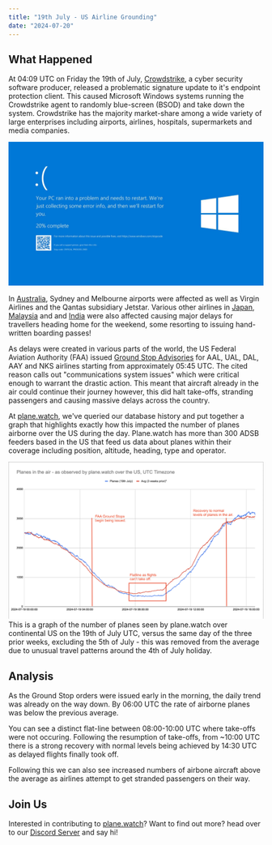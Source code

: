 ```yaml
---
title: "19th July - US Airline Grounding"
date: "2024-07-20"
---
```


## What Happened ##
At 04:09 UTC on Friday the 19th of July, [Crowdstrike](https://www.crowdstrike.com), a cyber security software producer, released a problematic signature update to it's endpoint protection client. This caused Microsoft Windows systems running the Crowdstrike agent to randomly blue-screen (BSOD) and take down the system. Crowdstrike has the majority market-share among a wide variety of  large enterprises including airports, airlines, hospitals, supermarkets and media companies. 

![Windows Blue-Screen of Death](featured.jpg)

In [Australia](https://www.9news.com.au/national/microsoft-crowdstrike-outage-aussies-stranded-as-global-outage-shuts-down-flights-airports/ffec5ca0-3a28-47cf-87e9-dd6020cf6cda), Sydney and Melbourne airports were affected as well as Virgin Airlines and the Qantas subsidiary Jetstar. Various other airlines in [Japan](https://english.kyodonews.net/news/2024/07/de26206afbdb-japanese-airline-theme-park-railway-firms-hit-in-global-tech-outage.html), [Malaysia](https://www.malaymail.com/news/malaysia/2024/07/19/malaysia-airports-services-malaysia-airlines-unaffected-by-global-it-outage-airasia-flights-running-but-in-house-system-offline/144295) and and [India](https://www.outlookindia.com/national/microsoft-outage-handwritten-boarding-passes-for-passengers-amid-server-issues-at-airports) were also affected causing  major delays for travellers heading home for the weekend, some resorting to issuing hand-written boarding passes!

As delays were created in various parts of the world, the US Federal Aviation Authority (FAA) issued [Ground Stop Advisories](https://www.fly.faa.gov/adv/adv_list.jsp?WhichAdvisories=ATCSCC&AdvisoryCategory=All&dates=Friday%2C+07-19-2024&Gstop=Gstop) for AAL, UAL, DAL, AAY and NKS airlines starting from approximately 05:45 UTC. The cited reason calls out "communications system issues" which were critical enough to warrant the drastic action. This meant that aircraft already in the air could continue their journey however, this did halt take-offs, stranding passengers and causing massive delays across the country.

At [plane.watch](https://app.plane.watch), we've queried our database history and put together a graph that highlights exactly how this impacted the number of planes airborne over the US during the day. Plane.watch has more than 300 ADSB feeders based in the US that feed us data about planes within their coverage including position, altitude, heading, type and operator.

![Graph showing planes in the air during 19th July, 2024](plane-watch-19-07-2024.png) This is a graph of the number of planes seen by plane.watch over continental US on the 19th of July UTC, versus the same day of the three prior weeks, excluding the 5th of July - this was removed from the average due to unusual travel patterns around the 4th of July holiday.

## Analysis ##
As the Ground Stop orders were issued early in the morning, the daily trend was already on the way down. By 06:00 UTC the rate of airborne planes was below the previous average.

You can see a distinct flat-line between 08:00-10:00 UTC where take-offs were not occuring. Following the resumption of take-offs, from ~10:00 UTC there is a strong recovery with normal levels being achieved by 14:30 UTC as delayed flights finally took off. 

Following this we can also see increased numbers of airbone aircraft above the average as airlines attempt to get stranded passengers on their way.

## Join Us ##
Interested in contributing to [plane.watch](https://app.plane.watch)? Want to find out more? head over to our [Discord Server](https://discord.gg/UCM3kn5yDc) and say hi! 